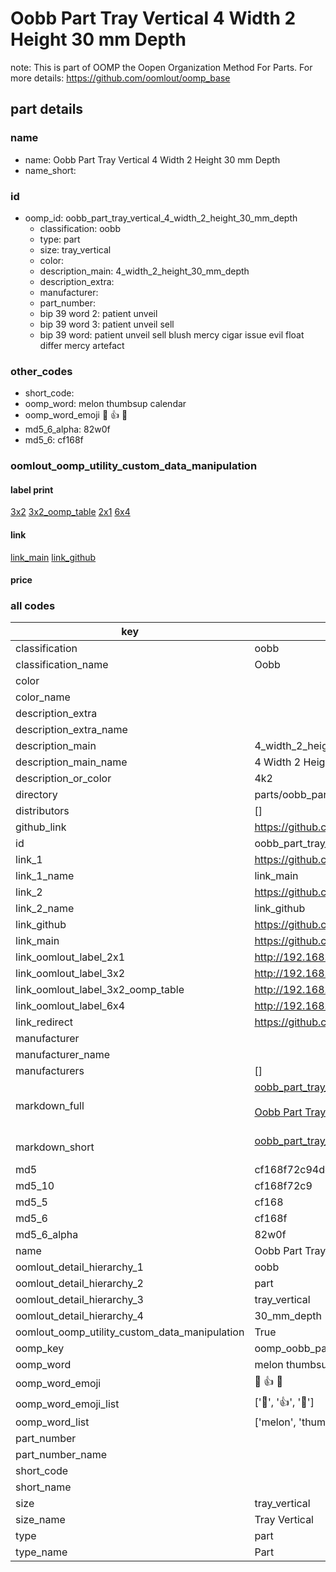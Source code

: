 # Oobb Part Tray Vertical 4 Width 2 Height 30 mm Depth  

note: This is part of OOMP the Oopen Organization Method For Parts. For more details: https://github.com/oomlout/oomp_base

##  part details
  







### name
* name: Oobb Part Tray Vertical 4 Width 2 Height 30 mm Depth
* name_short: 
### id
* oomp_id: oobb_part_tray_vertical_4_width_2_height_30_mm_depth
  * classification: oobb
  * type: part
  * size: tray_vertical
  * color: 
  * description_main: 4_width_2_height_30_mm_depth
  * description_extra: 
  * manufacturer: 
  * part_number: 
  * bip 39 word 2: patient unveil
  * bip 39 word 3: patient unveil sell
  * bip 39 word: patient unveil sell blush mercy cigar issue evil float differ mercy artefact

### other_codes
* short_code: 
* oomp_word: melon thumbsup calendar
* oomp_word_emoji :melon: :thumbsup: :calendar:
* md5_6_alpha: 82w0f
* md5_6: cf168f






### oomlout_oomp_utility_custom_data_manipulation
#### label print
[3x2](http://192.168.1.245:1112/?label=oomp%2082w0f)
[3x2_oomp_table](http://192.168.1.108:1112/?label=oomp%2082w0f)
[2x1](http://192.168.1.242:1112/?label=oomp%2082w0f)
[6x4](http://192.168.1.55:1112/?label=oomp%2082w0f)    

#### link

[link_main](https://github.com/oomlout/oomlout_oomp_version_1_messy/tree/main/parts/oobb_part_tray_vertical_4_width_2_height_30_mm_depth) [link_github](https://github.com/oomlout/oomlout_oomp_version_1_messy/tree/main/parts/oobb_part_tray_vertical_4_width_2_height_30_mm_depth)                             

#### price







### all codes 
| key | value |  
| --- | --- |  
| classification | oobb |  
| classification_name | Oobb |  
| color |  |  
| color_name |  |  
| description_extra |  |  
| description_extra_name |  |  
| description_main | 4_width_2_height_30_mm_depth |  
| description_main_name | 4 Width 2 Height 30 mm Depth |  
| description_or_color | 4k2 |  
| directory | parts/oobb_part_tray_vertical_4_width_2_height_30_mm_depth |  
| distributors | [] |  
| github_link | https://github.com/oomlout/oomlout_oomp_part_src/tree/main/parts/oobb_part_tray_vertical_4_width_2_height_30_mm_depth |  
| id | oobb_part_tray_vertical_4_width_2_height_30_mm_depth |  
| link_1 | https://github.com/oomlout/oomlout_oomp_version_1_messy/tree/main/parts/oobb_part_tray_vertical_4_width_2_height_30_mm_depth |  
| link_1_name | link_main |  
| link_2 | https://github.com/oomlout/oomlout_oomp_version_1_messy/tree/main/parts/oobb_part_tray_vertical_4_width_2_height_30_mm_depth |  
| link_2_name | link_github |  
| link_github | https://github.com/oomlout/oomlout_oomp_version_1_messy/tree/main/parts/oobb_part_tray_vertical_4_width_2_height_30_mm_depth |  
| link_main | https://github.com/oomlout/oomlout_oomp_version_1_messy/tree/main/parts/oobb_part_tray_vertical_4_width_2_height_30_mm_depth |  
| link_oomlout_label_2x1 | http://192.168.1.242:1112/?label=oomp%2082w0f |  
| link_oomlout_label_3x2 | http://192.168.1.245:1112/?label=oomp%2082w0f |  
| link_oomlout_label_3x2_oomp_table | http://192.168.1.108:1112/?label=oomp%2082w0f |  
| link_oomlout_label_6x4 | http://192.168.1.55:1112/?label=oomp%2082w0f |  
| link_redirect | https://github.com/oomlout/oomlout_oomp_version_1_messy/tree/main/parts/oobb_part_tray_vertical_4_width_2_height_30_mm_depth |  
| manufacturer |  |  
| manufacturer_name |  |  
| manufacturers | [] |  
| markdown_full | [oobb_part_tray_vertical_4_width_2_height_30_mm_depth](none)<br>[](none)<br>[Oobb Part Tray Vertical 4 Width 2 Height 30 Mm Depth](none)<br><br> |  
| markdown_short | [oobb_part_tray_vertical_4_width_2_height_30_mm_depth](none)<br><br> |  
| md5 | cf168f72c94deed4a3c5a18986fb9d08 |  
| md5_10 | cf168f72c9 |  
| md5_5 | cf168 |  
| md5_6 | cf168f |  
| md5_6_alpha | 82w0f |  
| name | Oobb Part Tray Vertical 4 Width 2 Height 30 mm Depth |  
| oomlout_detail_hierarchy_1 | oobb |  
| oomlout_detail_hierarchy_2 | part |  
| oomlout_detail_hierarchy_3 | tray_vertical |  
| oomlout_detail_hierarchy_4 | 30_mm_depth |  
| oomlout_oomp_utility_custom_data_manipulation | True |  
| oomp_key | oomp_oobb_part_tray_vertical_4_width_2_height_30_mm_depth |  
| oomp_word | melon thumbsup calendar |  
| oomp_word_emoji | :melon: :thumbsup: :calendar: |  
| oomp_word_emoji_list | [':melon:', ':thumbsup:', ':calendar:'] |  
| oomp_word_list | ['melon', 'thumbsup', 'calendar'] |  
| part_number |  |  
| part_number_name |  |  
| short_code |  |  
| short_name |  |  
| size | tray_vertical |  
| size_name | Tray Vertical |  
| type | part |  
| type_name | Part |  
